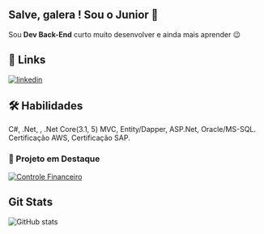 ## Salve, galera ! Sou o Junior 👋 
Sou **Dev Back-End** curto muito desenvolver e ainda mais aprender 😉

## 🔗 Links

[![linkedin](https://img.shields.io/badge/linkedin-0A66C2?style=for-the-badge&logo=linkedin&logoColor=white)](https://www.linkedin.com/in/francisco-junior-veras/)

## 🛠 Habilidades

C#, .Net, , .Net Core(3.1, 5) MVC, Entity/Dapper, ASP.Net, 
Oracle/MS-SQL. Certificação AWS, Certificação SAP.

### 🚀 Projeto em Destaque

[![Controle Financeiro](https://github-readme-stats.vercel.app/api/pin/?username=Juniorveras&repo=ControleDeGastos&bg_color=000&border_radius=3&border_color=36123c&show_icons=true&icon_color=#00FF00&title_color=#00FF00&text_color=FFF)](https://github.com/Juniorveras/ControleDeGastos)

## Git Stats

![GitHub stats](https://github-readme-stats-git-masterrstaa-rickstaa.vercel.app/api?username=Juniorveras&hide_title=true&show_icons=true&include_all_commits=false&count_private=true&line_height=25&hide=issues&bg_color=000&title_color=#00FF00&text_color=FFF&border_radius=3&border_color=36123c&icon_color=#00FF00&theme=jolly)
